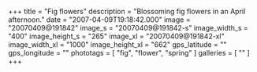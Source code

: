 +++
title = "Fig flowers"
description = "Blossoming fig flowers in an April afternoon."
date = "2007-04-09T19:18:42.000"
image = "20070409@191842"
image_s = "20070409@191842-s"
image_width_s = "400"
image_height_s = "265"
image_xl = "20070409@191842-xl"
image_width_xl = "1000"
image_height_xl = "662"
gps_latitude = ""
gps_longitude = ""
phototags = [ "fig", "flower", "spring" ]
galleries = [ "" ]
+++
